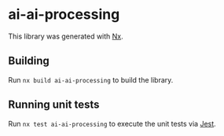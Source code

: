 # ai-ai-processing

This library was generated with [Nx](https://nx.dev).

## Building

Run `nx build ai-ai-processing` to build the library.

## Running unit tests

Run `nx test ai-ai-processing` to execute the unit tests via [Jest](https://jestjs.io).

